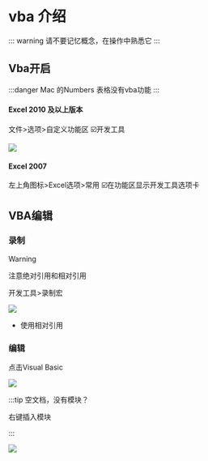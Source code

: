# vba 介绍

::: warning
请不要记忆概念，在操作中熟悉它
:::

## Vba开启

:::danger
Mac 的Numbers 表格没有vba功能
:::

#### Excel 2010 及以上版本

文件>选项>自定义功能区 ☑️开发工具

![](/excel/截屏2024-04-0620.05.35.png)

#### Excel 2007

左上角图标>Excel选项>常用 ☑️在功能区显示开发工具选项卡

## VBA编辑

### 录制

> [!warning]
>
> 注意绝对引用和相对引用

开发工具>录制宏

![](/excel/A78AFAE8-7BE5-4D86-8E9F-CB3146B3AF64_4_5005_c.jpeg)

- 使用相对引用

### 编辑

点击Visual Basic

![](/excel/BA28A681-F09E-454A-B3E3-F9EF49394396.jpeg)

:::tip 空文档，没有模块？

右键插入模块

:::

![](/excel/截屏2024-04-0821.54.15.png)